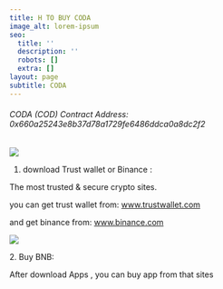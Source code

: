 ```yaml
---
title: H TO BUY CODA
image_alt: lorem-ipsum
seo:
  title: ''
  description: ''
  robots: []
  extra: []
layout: page
subtitle: CODA
---
```

###### CODA (COD) Contract Address:    0x660a25243e8b37d78a1729fe6486ddca0a8dc2f2

![](/images/trstw1.png)

1.  download Trust wallet or Binance :

The most trusted & secure crypto sites.

you can get trust wallet from:  www.trustwallet.com

and get binance from: www.binance.com

![](/images/bnb2.png)

2\. Buy BNB:

After download Apps , you can buy app from that sites
